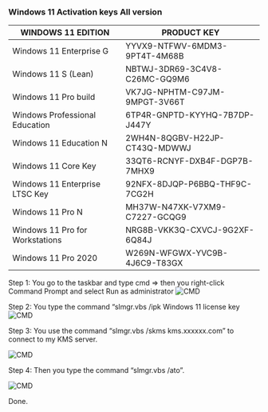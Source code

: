 </p><h3>Windows 11 Activation keys All version</h3><table id="tablepress-12" class="tablepress tablepress-id-12"><thead><tr class="row-1"><th class="column-1">WINDOWS 11 EDITION</th><th class="column-2">PRODUCT KEY</th></tr></thead><tbody><tr class="row-2"><td class="column-1">Windows 11 Enterprise G</td><td class="column-2"> YYVX9-NTFWV-6MDM3-9PT4T-4M68B</td></tr><tr class="row-3"><td class="column-1">Windows 11 S (Lean)</td><td class="column-2">NBTWJ-3DR69-3C4V8-C26MC-GQ9M6</td></tr><tr class="row-4"><td class="column-1">Windows 11 Pro build</td><td class="column-2">VK7JG-NPHTM-C97JM-9MPGT-3V66T</td></tr><tr class="row-5"><td class="column-1">Windows Professional Education</td><td class="column-2">6TP4R-GNPTD-KYYHQ-7B7DP-J447Y</td></tr><tr class="row-6"><td class="column-1">Windows 11 Education N</td><td class="column-2"> 2WH4N-8QGBV-H22JP-CT43Q-MDWWJ</td></tr><tr class="row-7"><td class="column-1">Windows 11 Core Key</td><td class="column-2">33QT6-RCNYF-DXB4F-DGP7B-7MHX9</td></tr><tr class="row-8"><td class="column-1">Windows 11 Enterprise LTSC Key</td><td class="column-2">92NFX-8DJQP-P6BBQ-THF9C-7CG2H</td></tr><tr class="row-9"><td class="column-1">Windows 11 Pro N</td><td class="column-2">MH37W-N47XK-V7XM9-C7227-GCQG9</td></tr><tr class="row-10"><td class="column-1">Windows 11 Pro for Workstations</td><td class="column-2">NRG8B-VKK3Q-CXVCJ-9G2XF-6Q84J</td></tr><tr class="row-11"><td class="column-1">Windows 11 Pro 2020</td><td class="column-2">W269N-WFGWX-YVC9B-4J6C9-T83GX</td></tr></tbody></table>


Step 1: You go to the taskbar and type cmd => then you right-click Command Prompt and select Run as administrator
<img alt="CMD" src="https://i.ibb.co/m8j8PrS/Virtual-Box-Windows-11-21-07-2021-16-48-16.png"/>



Step 2: You type the command “slmgr.vbs /ipk Windows 11 license key
<img alt="CMD" src="https://i.ibb.co/3pzGXDL/Virtual-Box-Windows-11-21-07-2021-16-48-16.png"/>

Step 3: You use the command “slmgr.vbs /skms kms.xxxxxx.com” to connect to my KMS server.

<img alt="CMD" src="https://i.ibb.co/3pzGXDL/Virtual-Box-Windows-11-21-07-2021-16-48-16.png"/>

Step 4: Then you type the command “slmgr.vbs /ato”.

<img alt="CMD" src="https://i.ibb.co/3pzGXDL/Virtual-Box-Windows-11-21-07-2021-16-48-16.png"/>


Done.
